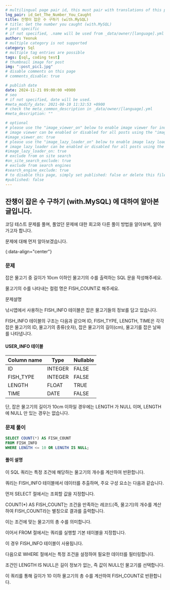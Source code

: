 ```yaml
---
# multilingual page pair id, this must pair with translations of this page. (This name must be unique)
lng_pair: id_Get_The_Number_You_Caught
title: 잔챙이 잡은 수 구하기 (with.MySQL)
# title: Get the number you caught (with.MySQL)
# post specific
# if not specified, .name will be used from _data/owner/[language].yml
author: Yeonuk
# multiple category is not supported
category: Sql
# multiple tag entries are possible
tags: [sql, coding test]
# thumbnail image for post
img: ":post_pic1.jpg"
# disable comments on this page
# comments_disable: true

# publish date
date: 2024-11-21 09:00:00 +0900
# seo
# if not specified, date will be used.
#meta_modify_date: 2021-08-10 11:32:53 +0900
# check the meta_common_description in _data/owner/[language].yml
#meta_description: ""

# optional
# please use the "image_viewer_on" below to enable image viewer for individual pages or posts (_posts/ or [language]/_posts folders).
# image viewer can be enabled or disabled for all posts using the "image_viewer_posts: true" setting in _data/conf/main.yml.
#image_viewer_on: true
# please use the "image_lazy_loader_on" below to enable image lazy loader for individual pages or posts (_posts/ or [language]/_posts folders).
# image lazy loader can be enabled or disabled for all posts using the "image_lazy_loader_posts: true" setting in _data/conf/main.yml.
#image_lazy_loader_on: true
# exclude from on site search
#on_site_search_exclude: true
# exclude from search engines
#search_engine_exclude: true
# to disable this page, simply set published: false or delete this file
#published: false
---
```


<!-- outline-start -->

## 잔챙이 잡은 수 구하기 (with.MySQL) 에 대하여 알아본 글입니다.

코딩 테스트 문제를 풀며, 풀었던 문제에 대한 회고와 다른 풀이 방법을 알아보며, 알아가고자 합니다.

문제에 대해 먼저 알아보겠습니다.

{:data-align="center"}

<!-- outline-end -->

### 문제

잡은 물고기 중 길이가 10cm 이하인 물고기의 수를 출력하는 SQL 문을 작성해주세요.

물고기의 수를 나타내는 컬럼 명은 FISH_COUNT로 해주세요.

문제설명

낚시앱에서 사용하는 FISH_INFO 테이블은 잡은 물고기들의 정보를 담고 있습니다.

FISH_INFO 테이블의 구조는 다음과 같으며 ID, FISH_TYPE, LENGTH, TIME은 각각 잡은 물고기의 ID, 물고기의 종류(숫자), 잡은 물고기의 길이(cm), 물고기를 잡은 날짜를 나타냅니다.

#### USER_INFO 테이블

<!-- #### 제한사항

- a의 길이는 1 이상 1,000,000 이하입니다.
- a[i]는 i+1 번째 풍선에 써진 숫자를 의미합니다.
- a의 모든 수는 -1,000,000,000 이상 1,000,000,000 이하인 정수입니다.
- a의 모든 수는 서로 다릅니다. -->

<!-- #### 입출력 예 -->

| Column name | Type    | Nullable |
| ----------- | ------- | -------- |
| ID          | INTEGER | FALSE    |
| FISH_TYPE   | INTEGER | FALSE    |
| LENGTH      | FLOAT   | TRUE     |
| TIME        | DATE    | FALSE    |

단, 잡은 물고기의 길이가 10cm 이하일 경우에는 LENGTH 가 NULL 이며, LENGTH 에 NULL 만 있는 경우는 없습니다.

### 문제 풀이

```sql
SELECT COUNT(*) AS FISH_COUNT
FROM FISH_INFO
WHERE LENGTH <= 10 OR LENGTH IS NULL;
```

#### 풀이 설명

이 SQL 쿼리는 특정 조건에 해당하는 물고기의 개수를 계산하여 반환합니다.

쿼리는 FISH_INFO 테이블에서 데이터를 추출하며, 주요 구성 요소는 다음과 같습니다.

먼저 SELECT 절에서는 조회할 값을 지정합니다.

COUNT(\*) AS FISH_COUNT는 조건을 만족하는 레코드(즉, 물고기)의 개수를 계산하여 FISH_COUNT라는 별칭으로 결과를 출력합니다.

이는 조건에 맞는 물고기의 총 수를 의미합니다.

이어서 FROM 절에서는 쿼리를 실행할 기본 테이블을 지정합니다.

이 경우 FISH_INFO 테이블이 사용됩니다.

다음으로 WHERE 절에서는 특정 조건을 설정하여 필요한 데이터를 필터링합니다.

조건인 LENGTH IS NULL은 길이 정보가 없는, 즉 값이 NULL인 물고기를 선택합니다.

이 쿼리를 통해 길이가 10 이하 물고기의 총 수를 계산하여 FISH_COUNT로 반환합니다.
